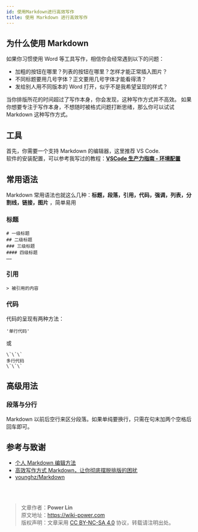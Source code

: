```yaml
---
id: 使用Markdown进行高效写作
title: 使用 Markdown 进行高效写作
---
```


## 为什么使用 Markdown

如果你习惯使用 Word 等工具写作，相信你会经常遇到以下的问题：

- 加粗的按钮在哪里？列表的按钮在哪里？怎样才能正常插入图片？
- 不同标题要用几号字体？正文要用几号字体才能看得清？
- 发给别人用不同版本的 Word 打开，似乎不是我希望呈现的样式？

当你排版所花的时间超过了写作本身，你会发现，这种写作方式并不高效。
如果你想要专注于写作本身，不想随时被格式问题打断思绪，那么你可以试试 Markdown 这种写作方式。

## 工具

首先，你需要一个支持 Markdown 的编辑器，这里推荐 VS Code.  
软件的安装配置，可以参考我写过的教程：[**VSCode 生产力指南 - 环境配置**](/VSCode生产力指南-环境配置)

## 常用语法

Markdown 常用语法也就这么几种：**标题，段落，引用，代码，强调，列表，分割线，链接，图片** ，简单易用

### 标题

```
# 一级标题
## 二级标题
### 三级标题
#### 四级标题
……
```

### 引用

```
> 被引用的内容
```

### 代码

代码的呈现有两种方法：

```
'单行代码'
```

或

```
\`\`\`
多行代码
\`\`\`
```

## 高级用法

### 段落与分行

Markdown 以前后空行来区分段落。如果单纯要换行，只需在句末加两个空格后回车即可。

## 参考与致谢

- [个人 Markdown 编辑方法](https://sinnammanyo.cn/About-Markdown/)
- [高效写作方式 Markdown，让你彻底摆脱排版的困扰](https://zhuanlan.zhihu.com/p/41893875)
- [younghz/Markdown](https://github.com/younghz/Markdown)

<br />

<br />

> 文章作者：**Power Lin**  
> 原文地址：<https://wiki-power.com>  
> 版权声明：文章采用 [CC BY-NC-SA 4.0](https://creativecommons.org/licenses/by/4.0/deed.zh) 协议，转载请注明出处。
